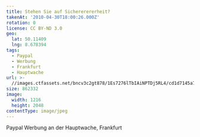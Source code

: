 ```yaml
---
title: Stehen Sie auf Sichererererheit?
takenAt: '2010-04-30T18:00:26.000Z'
rotation: 0
license: CC BY-ND 3.0
geo:
  lat: 50.11409
  lng: 8.678394
tags:
  - Paypal
  - Werbung
  - Frankfurt
  - Hauptwache
url: >-
  //images.ctfassets.net/bncv3c2gt878/1Es7276lTbIAiNPTDj5RL4/cd1d7145a749fe9bbe7ace7a73a1c424/stehen-sie-auf-sichererererheit_4565887705_o
size: 862332
image:
  width: 1216
  height: 2048
contentType: image/jpeg
---
```


Paypal Werbung an der Hauptwache, Frankfurt